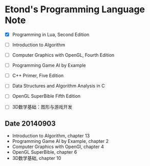 Etond's Programming Language Note
=================================

- [x] Programming in Lua, Second Edition
- [ ] Introduction to Algorithm
- [ ] Computer Graphics with OpenGL, Fourth Edition
- [ ] Programming Game AI by Example
- [ ] C++ Primer, Five Edition
- [ ] Data Structures and Algorithm Analysis in C
- [ ] OpenGL SuperBible Fifth Edition
- [ ] 3D数学基础：图形与游戏开发


## Date 20140903

- Introduction to Algorithm, chapter 13
- Programming Game AI by Example, chapter 2
- Computer Graphics with OpenGl, chapter 4 
- OpenGL SuperBible, chapter 6
- 3D数学基础, chapter 10
